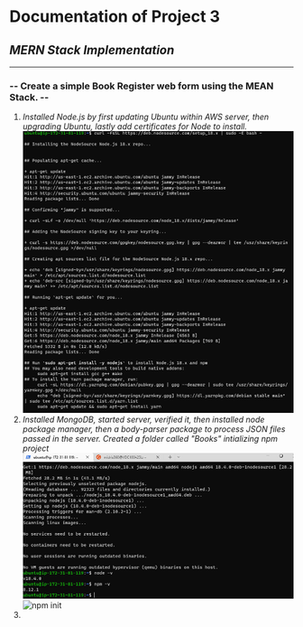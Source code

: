 # Documentation of Project 3

## *MERN Stack Implementation*
-------------------------------

### -- Create a simple Book Register web form using the MEAN Stack. --

1. *Installed Node.js by first updating Ubuntu within AWS server, then upgrading Ubuntu, lastly add certificates for Node to install.*
![Nodejs location](./images/1.%20Nodejs%20location.png)
2. *Installed MongoDB, started server, verified it, then installed node package manager, then a body-parser package to process JSON files passed in the server. Created a folder called "Books" intializing npm project*
![node npm verify](./images/2.%20node%20npm%20verification.png)
![npm init](./images/3.%20npm%init.png)
3. 